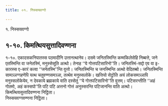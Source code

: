 ```yaml
---
title: ०१. निस्सयवग्गो

---
```

१. निस्सयवग्गो  


## १-१०. किमत्थियसुत्तादिवण्णना

१-१०. एकादसकनिपातस्स पठमादीनि उत्तानत्थानेव। दसमे जनितस्मिन्ति कम्मकिलेसेहि निब्बत्ते, जने एतस्मिन्ति वा जनेतस्मिं, मनुस्सेसूति अत्थो। तेनाह ‘‘ये गोत्तपटिसारिनो’’ति। जनितस्मिं-सद्दो एव वा इ-कारस्स ए-कारं कत्वा ‘‘जनेतस्मि’’न्ति वुत्तो। जनितस्मिन्ति च जनस्मिन्ति अत्थो वेदितब्बो। जनितस्मिन्ति सामञ्ञग्गहणेपि यत्थ चतुवण्णसमञ्ञा, तत्थेव मनुस्सलोके। खत्तियो सेट्ठोति अयं लोकसमञ्ञापि मनुस्सलोकेयेव, न देवकाये ब्रह्मकाये वाति दस्सेतुं ‘‘ये गोत्तपटिसारिनो’’ति वुत्तम्। पटिसरन्तीति ‘‘अहं गोतमो, अहं कस्सपो’’ति पटि पटि अत्तनो गोत्तं अनुस्सरन्ति पटिजानन्ति वाति अत्थो।  
किमत्थियसुत्तादिवण्णना निट्ठिता।  
निस्सयवग्गवण्णना निट्ठिता।  